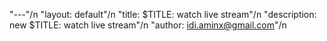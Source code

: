 "---"/n
"layout: default"/n
"title: $TITLE: watch live stream"/n
"description: new $TITLE: watch live stream"/n
"author: idi.aminx@gmail.com"/n
<script type="text/javascript">swidth="600"; sheight="380";</script><script type="text/javascript" src="http://www.sawlive.tv/embed/vaporaze"></script>
